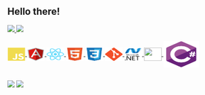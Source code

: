 ## Hello there!

<a href="https://github.com/isaqueoliver">
  <img height="180em" src="https://github-readme-stats-eight-theta.vercel.app/api?username=isaqueoliver&show_icons=true&theme=dracula&include_all_commits=true&count_private=true"/>
  <img height="180em" src="https://github-readme-stats-eight-theta.vercel.app/api/top-langs/?username=isaqueoliver&layout=compact&langs_count=8&theme=dracula"/>
<div style="display: inline_block"><br>
  <img align="center"  height="30" width="40" src="https://raw.githubusercontent.com/devicons/devicon/master/icons/javascript/javascript-plain.svg">
  <img align="center"  height="30" width="40" src="https://raw.githubusercontent.com/devicons/devicon/master/icons/angularjs/angularjs-original.svg">
  <img align="center"  height="30" width="40" src="https://raw.githubusercontent.com/devicons/devicon/master/icons/react/react-original.svg">
  <img align="center"  height="30" width="40" src="https://raw.githubusercontent.com/devicons/devicon/master/icons/html5/html5-original.svg">
  <img align="center"  height="30" width="40" src="https://raw.githubusercontent.com/devicons/devicon/master/icons/css3/css3-original.svg">
  <img align="center"  height="30" width="40" src="https://raw.githubusercontent.com/devicons/devicon/master/icons/git/git-original.svg">
  <img align="center"  height="30" width="40" src="https://raw.githubusercontent.com/devicons/devicon/master/icons/dot-net/dot-net-original-wordmark.svg">
  <img align="center"  height="30" width="40" style="background-color:white" src="https://cdn4.iconfinder.com/data/icons/logos-brands-5/24/unity-512.png">
  <img align="center"  height="60" width="80" src="https://raw.githubusercontent.com/devicons/devicon/master/icons/csharp/csharp-original.svg">

  
 
</div>
  
  ##
  
  <div>
  <a href = "mailto: isaque_dornelas@hotmail.com"><img src="https://img.shields.io/badge/-Outlook-%23EA4335?style=for-the-badge&logo=gmail&logoColor=white" target="_blank"></a>
  <a href="https://www.linkedin.com/in/isaque-oliveira-1b84311b3/" target="_blank"><img src="https://img.shields.io/badge/-LinkedIn-%230077B5?style=for-the-badge&logo=linkedin&logoColor=white" target="_blank"></a>
</div>
